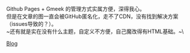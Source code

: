 Github Pages + Gmeek 的管理方式实属方便，深得我心。\
但是在文章的图一直会被GitHub匿名化，走不了CDN，没有找到解决方案（issues导致的？）。\
~还有就是实在没有什么主题，自定义不方便，自己魔改得有HTML基础。~\

[Blog](https://blog.linmoyu.top)
